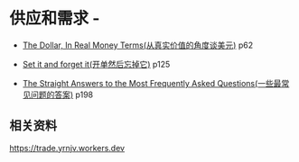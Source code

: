 # 供应和需求 - 


 - [The Dollar, In Real Money Terms(从真实价值的角度谈美元)](Supply_and_Demand/The_Dollar_In_Real_Money_Terms) p62

 - [Set it and forget it(开单然后忘掉它)](Supply_and_Demand/set-it-and-forget-it/) p125

 - [The Straight Answers to the Most Frequently Asked Questions(一些最常见问题的答案)](Supply_and_Demand/The_Straight_Answers_to_the_Most_Frequently_Asked_Questions) p198


## 相关资料

https://trade.yrnjv.workers.dev
